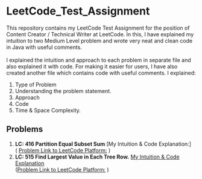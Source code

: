 # LeetCode_Test_Assignment
This repository contains my LeetCode Test Assignment for the position of Content Creator / Technical Writer at LeetCode. In this, I have explained my intuition to two Medium Level problem and wrote  very neat and clean code in Java with useful comments. 
<br> <br>
I explained the intuition and approach to each problem in separate file and also explained it with code. For making it easier for users, I have also created another file which contains code with useful comments. I explained:
1. Type of Problem
2. Understanding the problem statement.
3. Approach
4. Code
5. Time & Space Complexity.



## Problems
 1. **LC: 416 Partition Equal Subset Sum**  [My Intuition & Code Explanation:]
    <br>
    ( [Problem Link to LeetCode Platform:](https://leetcode.com/problems/partition-equal-subset-sum/) )
 2. **LC: 515 Find Largest Value in Each Tree Row.** [My Intuition & Code Explanation](https://github.com/Jagrit29/LeetCode_Test_Assignment/tree/master/LC-515.%20Find%20Largest%20Value%20in%20Each%20Tree%20Row)
    <br>
    ([Problem Link to LeetCode Platform:](https://leetcode.com/problems/find-largest-value-in-each-tree-row/) )
    <br>
